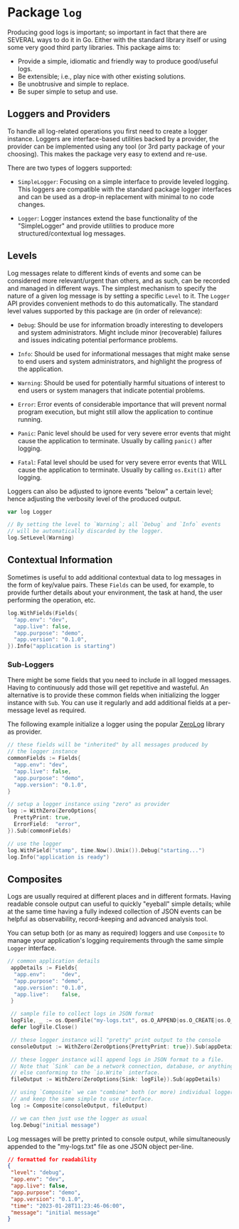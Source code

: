 # Package `log`

Producing good logs is important; so important in fact that there are SEVERAL
ways to do it in Go. Either with the standard library itself or using some very
good third party libraries. This package aims to:

- Provide a simple, idiomatic and friendly way to produce good/useful logs.
- Be extensible; i.e., play nice with other existing solutions.
- Be unobtrusive and simple to replace.
- Be super simple to setup and use.

## Loggers and Providers

To handle all log-related operations you first need to create a logger instance.
Loggers are interface-based utilities backed by a provider, the provider can
be implemented using any tool (or 3rd party package of your choosing). This makes
the package very easy to extend and re-use.

There are two types of loggers supported:

- `SimpleLogger`: Focusing on a simple interface to provide leveled logging.
  This loggers are compatible with the standard package logger interfaces and
  can be used as a drop-in replacement with minimal to no code changes.

- `Logger`: Logger instances extend the base functionality of the "SimpleLogger"
  and provide utilities to produce more structured/contextual log messages.

## Levels

Log messages relate to different kinds of events and some can be considered
more relevant/urgent than others, and as such, can be recorded and managed
in different ways. The simplest mechanism to specify the nature of a given
log message is by setting a specific `Level` to it. The `Logger` API provides
convenient methods to do this automatically. The standard level values supported
by this package are (in order of relevance):

- `Debug`: Should be use for information broadly interesting to developers
  and system administrators. Might include minor (recoverable) failures and
  issues indicating potential performance problems.

- `Info`: Should be used for informational messages that might make sense
  to end users and system administrators, and highlight the progress of the
  application.

- `Warning`: Should be used for potentially harmful situations of interest
  to end users or system managers that indicate potential problems.

- `Error`: Error events of considerable importance that will prevent normal
  program execution, but might still allow the application to continue running.

- `Panic`: Panic level should be used for very severe error events that might
  cause the application to terminate. Usually by calling `panic()` after logging.

- `Fatal`: Fatal level should be used for very severe error events that WILL
  cause the application to terminate. Usually by calling `os.Exit(1)` after logging.

Loggers can also be adjusted to ignore events "below" a certain level; hence
adjusting the verbosity level of the produced output.

```go
var log Logger

// By setting the level to `Warning`; all `Debug` and `Info` events
// will be automatically discarded by the logger.
log.SetLevel(Warning)
```

## Contextual Information

Sometimes is useful to add additional contextual data to log messages in the
form of key/value pairs. These `Fields` can be used, for example, to provide
further details about your environment, the task at hand, the user performing
the operation, etc.

```go
log.WithFields(Fields{
  "app.env": "dev",
  "app.live": false,
  "app.purpose": "demo",
  "app.version": "0.1.0",
}).Info("application is starting")
```

### Sub-Loggers

There might be some fields that you need to include in all logged messages.
Having to continuously add those will get repetitive and wasteful. An alternative
is to provide these common fields when initializing the logger instance with
`Sub`. You can use it regularly and add additional fields at a per-message
level as required.

The following example initialize a logger using the popular [ZeroLog](https://github.com/rs/zerolog) library as provider.

```go
// these fields will be "inherited" by all messages produced by
// the logger instance
commonFields := Fields{
  "app.env": "dev",
  "app.live": false,
  "app.purpose": "demo",
  "app.version": "0.1.0",
}

// setup a logger instance using "zero" as provider
log := WithZero(ZeroOptions{
  PrettyPrint: true,
  ErrorField:  "error",
}).Sub(commonFields)

// use the logger
log.WithField("stamp", time.Now().Unix()).Debug("starting...")
log.Info("application is ready")
```

## Composites

Logs are usually required at different places and in different formats. Having
readable console output can useful to quickly "eyeball" simple details; while at
the same time having a fully indexed collection of JSON events can be helpful as
observability, record-keeping and advanced analysis tool.

You can setup both (or as many as required) loggers and use `Composite` to manage
your application's logging requirements through the same simple `Logger` interface.

```go
// common application details
 appDetails := Fields{
  "app.env":     "dev",
  "app.purpose": "demo",
  "app.version": "0.1.0",
  "app.live":    false,
 }

 // sample file to collect logs in JSON format
 logFile, _ := os.OpenFile("my-logs.txt", os.O_APPEND|os.O_CREATE|os.O_WRONLY, 0644)
 defer logFile.Close()

 // these logger instance will "pretty" print output to the console
 consoleOutput := WithZero(ZeroOptions{PrettyPrint: true}).Sub(appDetails)

 // these logger instance will append logs in JSON format to a file.
 // Note that `Sink` can be a network connection, database, or anything
 // else conforming to the `io.Write` interface.
 fileOutput := WithZero(ZeroOptions{Sink: logFile}).Sub(appDetails)

 // using `Composite` we can "combine" both (or more) individual loggers
 // and keep the same simple to use interface.
 log := Composite(consoleOutput, fileOutput)

 // we can then just use the logger as usual
 log.Debug("initial message")
```

Log messages will be pretty printed to console output, while simultaneously
appended to the "my-logs.txt" file as one JSON object per-line.

```json
// formatted for readability
{
 "level": "debug",
 "app.env": "dev",
 "app.live": false,
 "app.purpose": "demo",
 "app.version": "0.1.0",
 "time": "2023-01-28T11:23:46-06:00",
 "message": "initial message"
}
```
